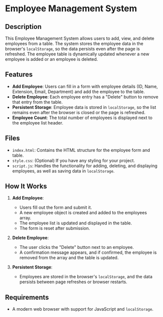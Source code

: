 # Employee Management System

## Description
This Employee Management System allows users to add, view, and delete employees from a table. The system stores the employee data in the browser's `localStorage`, so the data persists even after the page is refreshed. The employee table is dynamically updated whenever a new employee is added or an employee is deleted.

## Features
- **Add Employee**: Users can fill in a form with employee details (ID, Name, Extension, Email, Department) and add the employee to the table.
- **Delete Employee**: Each employee entry has a "Delete" button to remove that entry from the table.
- **Persistent Storage**: Employee data is stored in `localStorage`, so the list remains even after the browser is closed or the page is refreshed.
- **Employee Count**: The total number of employees is displayed next to the employee list header.

## Files
- `index.html`: Contains the HTML structure for the employee form and table.
- `style.css`: (Optional) If you have any styling for your project.
- `script.js`: Handles the functionality for adding, deleting, and displaying employees, as well as saving data in `localStorage`.

## How It Works
1. **Add Employee**:
   - Users fill out the form and submit it.
   - A new employee object is created and added to the employees array.
   - The employee list is updated and displayed in the table.
   - The form is reset after submission.

2. **Delete Employee**:
   - The user clicks the "Delete" button next to an employee.
   - A confirmation message appears, and if confirmed, the employee is removed from the array and the table is updated.

3. **Persistent Storage**:
   - Employees are stored in the browser's `localStorage`, and the data persists between page refreshes or browser restarts.

## Requirements
- A modern web browser with support for JavaScript and `localStorage`.


